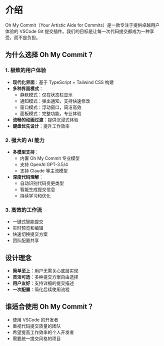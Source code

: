 # 介绍

Oh My Commit（Your Artistic Aide for Commits）是一款专注于提供卓越用户体验的 VSCode Git 提交插件。我们的目标是让每一次代码提交都成为一种享受，而不是负担。

## 为什么选择 Oh My Commit？

### 1. 极致的用户体验

- **现代化界面**：基于 TypeScript + Tailwind CSS 构建
- **多种界面模式**：
  - 静默模式：仅在状态栏显示
  - 通知模式：弹出通知，支持快速修改
  - 窗口模式：浮动窗口，简洁高效
  - 面板模式：完整功能，专业体验
- **流畅的动画过渡**：提供沉浸式体验
- **键盘优先设计**：提升工作效率

### 2. 强大的 AI 能力

- **多模型支持**：
  - 内置 Oh My Commit 专业模型
  - 支持 OpenAI GPT-3.5/4
  - 支持 Claude 等主流模型
- **深度代码理解**：
  - 自动识别代码变更类型
  - 智能生成提交信息
  - 持续学习和优化

### 3. 高效的工作流

- 一键式智能提交
- 实时预览和编辑
- 快速切换提交方案
- 团队配置共享

## 设计理念

- **简单至上**：用户无需关心底层实现
- **灵活可选**：多种提交方案自由选择
- **用户友好**：支持详细的提交描述
- **一次配置**：简化后续使用流程

## 谁适合使用 Oh My Commit？

- 使用 VSCode 的开发者
- 重视代码提交质量的团队
- 希望提高工作效率的个人开发者
- 需要统一提交风格的项目
